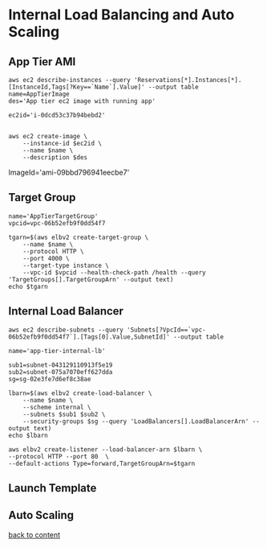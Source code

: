 # Internal Load Balancing and Auto Scaling

## App Tier AMI
```
aws ec2 describe-instances --query 'Reservations[*].Instances[*].[InstanceId,Tags[?Key==`Name`].Value]' --output table
name=AppTierImage
des='App tier ec2 image with running app'

```
```
ec2id='i-0dcd53c37b94bebd2'
```
```

aws ec2 create-image \
    --instance-id $ec2id \
    --name $name \
    --description $des
```

ImageId='ami-09bbd796941eecbe7'
## Target Group

```
name='AppTierTargetGroup'
vpcid=vpc-06b52efb9f0dd54f7
```

```
tgarn=$(aws elbv2 create-target-group \
    --name $name \
    --protocol HTTP \
    --port 4000 \
    --target-type instance \
    --vpc-id $vpcid --health-check-path /health --query 'TargetGroups[].TargetGroupArn' --output text)
echo $tgarn
```
    
## Internal Load Balancer


```
aws ec2 describe-subnets --query 'Subnets[?VpcId==`vpc-06b52efb9f0dd54f7`].[Tags[0].Value,SubnetId]' --output table

name='app-tier-internal-lb'

```
```
sub1=subnet-043129110913f5e19
sub2=subnet-075a7070eff627dda
sg=sg-02e3fe7d6ef8c38ae
```

```
lbarn=$(aws elbv2 create-load-balancer \
    --name $name \
    --scheme internal \
    --subnets $sub1 $sub2 \
    --security-groups $sg --query 'LoadBalancers[].LoadBalancerArn' --output text)
echo $lbarn
```

```
aws elbv2 create-listener --load-balancer-arn $lbarn \
--protocol HTTP --port 80  \
--default-actions Type=forward,TargetGroupArn=$tgarn

```
## Launch Template
## Auto Scaling
[back to content](readme.md)
